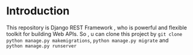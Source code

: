 # Introduction
This repository is Django REST Framework , who is powerful and flexible toolkit for building Web APIs.
So , u can clone this project by `git clone `
`python manage.py makemigrations`, `python manage.py migrate` and <br/>
`python manage.py runserver`
# 
